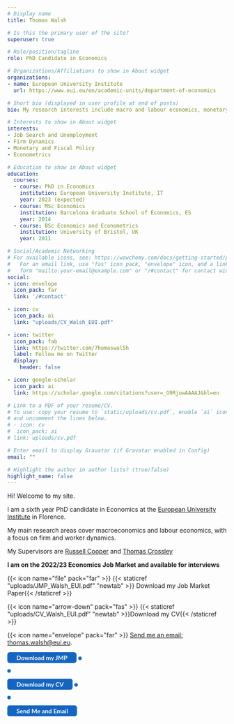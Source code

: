 ```yaml
---
# Display name
title: Thomas Walsh

# Is this the primary user of the site?
superuser: true

# Role/position/tagline
role: PhD Candidate in Economics

# Organizations/Affiliations to show in About widget
organizations:
- name: European University Institute
  url: https://www.eui.eu/en/academic-units/department-of-economics

# Short bio (displayed in user profile at end of posts)
bio: My research interests include macro and labour economics, monetary and fiscal policy, and job search.

# Interests to show in About widget
interests:
- Job Search and Unemployment
- Firm Dynamics
- Monetary and Fiscal Policy
- Econometrics

# Education to show in About widget
education:
  courses:
  - course: PhD in Economics
    institution: European University Institute, IT
    year: 2023 (expected)
  - course: MSc Economics
    institution: Barcelona Graduate School of Economics, ES
    year: 2014
  - course: BSc Economics and Econometrics
    institution: University of Bristol, UK
    year: 2011

# Social/Academic Networking
# For available icons, see: https://wowchemy.com/docs/getting-started/page-builder/#icons
#   For an email link, use "fas" icon pack, "envelope" icon, and a link in the
#   form "mailto:your-email@example.com" or "/#contact" for contact widget.
social:
- icon: envelope
  icon_pack: far
  link: '/#contact'

- icon: cv
  icon_pack: ai
  link: "uploads/CV_Walsh_EUI.pdf"

- icon: twitter
  icon_pack: fab
  link: https://twitter.com/7homaswal5h
  label: Follow me on Twitter
  display:
    header: false

- icon: google-scholar
  icon_pack: ai
  link: https://scholar.google.com/citations?user=_G9RjuwAAAAJ&hl=en

# Link to a PDF of your resume/CV.
# To use: copy your resume to `static/uploads/cv.pdf`, enable `ai` icons in `params.toml`,
# and uncomment the lines below.
# - icon: cv
#  icon_pack: ai
# link: uploads/cv.pdf

# Enter email to display Gravatar (if Gravatar enabled in Config)
email: ""

# Highlight the author in author lists? (true/false)
highlight_name: false
---
```


Hi! Welcome to my site.

I am a sixth year PhD candidate in Economics at the <a href="https://www.eui.eu/en/academic-units/department-of-economics" target="_blank">European University Institute</a>
 in Florence.

My main research areas cover macroeconomics and labour economics, with a focus on firm and worker dynamics.

My Supervisors are <a href="https://sites.google.com/site/coopereconomics/" target="_blank">Russell Cooper</a> and <a href="https://sites.google.com/site/tfcrossley/
" target="_blank">Thomas Crossley</a>

<b>I am on the 2022/23 Economics Job Market and available for interviews</b>

{{< icon name="file" pack="far" >}}  {{< staticref "uploads/JMP_Walsh_EUI.pdf" "newtab" >}} Download my Job Market Paper{{< /staticref >}}

{{< icon name="arrow-down" pack="fas" >}} {{< staticref "uploads/CV_Walsh_EUI.pdf" "newtab" >}}Download my CV{{< /staticref >}}

{{< icon name="envelope" pack="far" >}} <a href="mailto:thomas.walsh@eui.eu">Send me an email: thomas.walsh@eui.eu</a>.
<link rel="stylesheet" href="https://cdnjs.cloudflare.com/ajax/libs/font-awesome/6.2.1/css/all.min.css">


<style>
 .bg-rollover:hover {
background-color: #585f6a !important;
border-color:#1565c0;
color: #ffffff !important;
}
</style>
<a rel="noopener"
   target="_blank"
   class="bg-rollover"
   href="https://www.litmus.com/"
   style="background-color: #1565c0;
          font-size: 14px;
          font-family: Lato, sans-serif;
          font-weight: bold;
          text-decoration: none;
          text-align: center;
          padding: 4px 4px;
          color: #ffffff;
          border-radius: 6px;
          display: inline-block;
          mso-padding-alt: 0;">
    <span style="mso-text-raise: 0pt;"><i class="far fa-file"></i> Download my JMP</span>
    <!--[if mso]>
    <i style="letter-spacing: 25px; mso-font-width: -100%;"></i>
    <![endif]-->
</a>
<a rel="noopener"
   target="_blank"
   class="bg-rollover"
   href="https://www.litmus.com/"
   style="background-color: #1565c0;
          font-size: 14px;
          font-family: Lato, sans-serif;
          font-weight: bold;
          text-decoration: none;
          padding: 4px 4px;
          color: #ffffff;
          border-radius: 5px;
          display: inline-block;
          mso-padding-alt: 0;">

    <span style="mso-text-raise: 25pt;"> <i class="fas fa-arrow-down"></i> Download my CV </span>
    <!--[if mso]>
    <i style="letter-spacing: 25px; mso-font-width: -100%;"></i>
    <![endif]-->
</a>
<a rel="noopener"
   target="_blank"
   class="bg-rollover"
   href="https://www.litmus.com/"
   style="background-color: #1565c0;
          font-size: 14px;
          font-family: Lato, sans-serif;
          font-weight: bold;
          text-decoration: none;
          padding: 4px 4px;
          color: #ffffff;
          border-radius: 5px;
          display: inline-block;
          mso-padding-alt: 0;">

    <span style="mso-text-raise: 25pt;"> <i class="far fa-envelope"></i> Send Me and Email </span>
    <!--[if mso]>
    <i style="letter-spacing: 25px; mso-font-width: -100%;"></i>
    <![endif]-->
</a>
